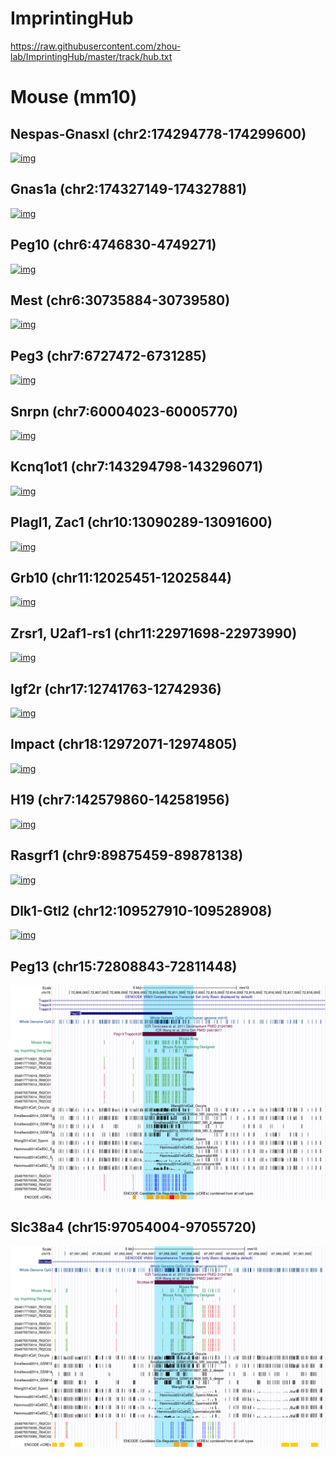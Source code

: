 # ImprintingHub

https://raw.githubusercontent.com/zhou-lab/ImprintingHub/master/track/hub.txt

# Mouse (mm10)
## Nespas-Gnasxl (chr2:174294778-174299600)
[![img](img/20210530_xx.png)](https://genome.ucsc.edu/cgi-bin/hgTracks?hgS_doLoadUrl=submit&hgS_loadUrlName=https://github.com/zhou-lab/ImprintingHub/blob/master/img/20210530_xx.webarchive?raw=true)

## Gnas1a (chr2:174327149-174327881)
[![img](img/20210530_xx.png)](https://genome.ucsc.edu/cgi-bin/hgTracks?hgS_doLoadUrl=submit&hgS_loadUrlName=https://github.com/zhou-lab/ImprintingHub/blob/master/img/20210530_xx.webarchive?raw=true)

## Peg10 (chr6:4746830-4749271)
[![img](img/20210530_xx.png)](https://genome.ucsc.edu/cgi-bin/hgTracks?hgS_doLoadUrl=submit&hgS_loadUrlName=https://github.com/zhou-lab/ImprintingHub/blob/master/img/20210530_xx.webarchive?raw=true)

## Mest (chr6:30735884-30739580)
[![img](img/20210530_xx.png)](https://genome.ucsc.edu/cgi-bin/hgTracks?hgS_doLoadUrl=submit&hgS_loadUrlName=https://github.com/zhou-lab/ImprintingHub/blob/master/img/20210530_xx.webarchive?raw=true)

## Peg3 (chr7:6727472-6731285)
[![img](img/20210530_xx.png)](https://genome.ucsc.edu/cgi-bin/hgTracks?hgS_doLoadUrl=submit&hgS_loadUrlName=https://github.com/zhou-lab/ImprintingHub/blob/master/img/20210530_xx.webarchive?raw=true)

## Snrpn (chr7:60004023-60005770)
[![img](img/20210530_xx.png)](https://genome.ucsc.edu/cgi-bin/hgTracks?hgS_doLoadUrl=submit&hgS_loadUrlName=https://github.com/zhou-lab/ImprintingHub/blob/master/img/20210530_xx.webarchive?raw=true)

## Kcnq1ot1 (chr7:143294798-143296071)
[![img](img/20210530_xx.png)](https://genome.ucsc.edu/cgi-bin/hgTracks?hgS_doLoadUrl=submit&hgS_loadUrlName=https://github.com/zhou-lab/ImprintingHub/blob/master/img/20210530_xx.webarchive?raw=true)

## Plagl1, Zac1 (chr10:13090289-13091600)
[![img](img/20210530_xx.png)](https://genome.ucsc.edu/cgi-bin/hgTracks?hgS_doLoadUrl=submit&hgS_loadUrlName=https://github.com/zhou-lab/ImprintingHub/blob/master/img/20210530_xx.webarchive?raw=true)

## Grb10 (chr11:12025451-12025844)
[![img](img/20210530_xx.png)](https://genome.ucsc.edu/cgi-bin/hgTracks?hgS_doLoadUrl=submit&hgS_loadUrlName=https://github.com/zhou-lab/ImprintingHub/blob/master/img/20210530_xx.webarchive?raw=true)

## Zrsr1, U2af1-rs1 (chr11:22971698-22973990)
[![img](img/20210530_xx.png)](https://genome.ucsc.edu/cgi-bin/hgTracks?hgS_doLoadUrl=submit&hgS_loadUrlName=https://github.com/zhou-lab/ImprintingHub/blob/master/img/20210530_xx.webarchive?raw=true)

## Igf2r (chr17:12741763-12742936)
[![img](img/20210530_xx.png)](https://genome.ucsc.edu/cgi-bin/hgTracks?hgS_doLoadUrl=submit&hgS_loadUrlName=https://github.com/zhou-lab/ImprintingHub/blob/master/img/20210530_xx.webarchive?raw=true)

## Impact (chr18:12972071-12974805)
[![img](img/20210530_xx.png)](https://genome.ucsc.edu/cgi-bin/hgTracks?hgS_doLoadUrl=submit&hgS_loadUrlName=https://github.com/zhou-lab/ImprintingHub/blob/master/img/20210530_xx.webarchive?raw=true)

## H19 (chr7:142579860-142581956)
[![img](img/20210530_xx.png)](https://genome.ucsc.edu/cgi-bin/hgTracks?hgS_doLoadUrl=submit&hgS_loadUrlName=https://github.com/zhou-lab/ImprintingHub/blob/master/img/20210530_xx.webarchive?raw=true)

## Rasgrf1 (chr9:89875459-89878138)
[![img](img/20210530_xx.png)](https://genome.ucsc.edu/cgi-bin/hgTracks?hgS_doLoadUrl=submit&hgS_loadUrlName=https://github.com/zhou-lab/ImprintingHub/blob/master/img/20210530_xx.webarchive?raw=true)

## Dlk1-Gtl2 (chr12:109527910-109528908)
[![img](img/20210530_xx.png)](https://genome.ucsc.edu/cgi-bin/hgTracks?hgS_doLoadUrl=submit&hgS_loadUrlName=https://github.com/zhou-lab/ImprintingHub/blob/master/img/20210530_xx.webarchive?raw=true)

## Peg13 (chr15:72808843-72811448)
[![img](img/20210530_Peg13.png)](https://genome.ucsc.edu/cgi-bin/hgTracks?hgS_doLoadUrl=submit&hgS_loadUrlName=https://github.com/zhou-lab/ImprintingHub/blob/master/img/20210530_Peg13.webarchive?raw=true)

## Slc38a4 (chr15:97054004-97055720)
[![img](img/20210530_Slc38a4.png)](https://genome.ucsc.edu/cgi-bin/hgTracks?hgS_doLoadUrl=submit&hgS_loadUrlName=https://github.com/zhou-lab/ImprintingHub/blob/master/img/20210530_Slc38a4.webarchive?raw=true)
